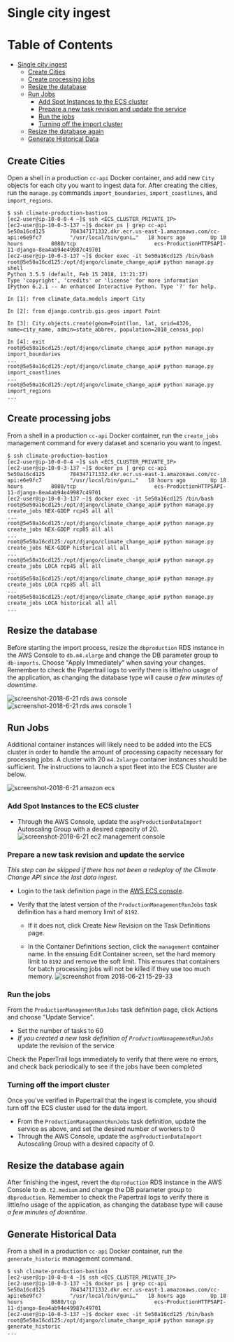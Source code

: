 # Single city ingest

Table of Contents
=================

   * [Single city ingest](#single-city-ingest)
      * [Create Cities](#create-cities)
      * [Create processing jobs](#create-processing-jobs)
      * [Resize the database](#resize-the-database)
      * [Run Jobs](#run-jobs)
         * [Add Spot Instances to the ECS cluster](#add-spot-instances-to-the-ecs-cluster)
         * [Prepare a new task revision and update the service](#prepare-a-new-task-revision-and-update-the-service)
         * [Run the jobs](#run-the-jobs)
         * [Turning off the import cluster](#turning-off-the-import-cluster)
      * [Resize the database again](#resize-the-database-again)
      * [Generate Historical Data](#generate-historical-data)


## Create Cities

Open a shell in a production `cc-api` Docker container, and add new `City` objects for each city you want to ingest data for. After creating the cities, run the `manage.py` commands `import_boundaries`, `import_coastlines`, and `import_regions`.

```shell
$ ssh climate-production-bastion
[ec2-user@ip-10-0-0-4 ~]$ ssh <ECS_CLUSTER_PRIVATE_IP>
[ec2-user@ip-10-0-3-137 ~]$ docker ps | grep cc-api
5e50a16cd125        784347171332.dkr.ecr.us-east-1.amazonaws.com/cc-api:e6e9fc7         "/usr/local/bin/guni…"   18 hours ago        Up 18 hours         8080/tcp                         ecs-ProductionHTTPSAPI-11-django-8ea4ab94e49987c49701
[ec2-user@ip-10-0-3-137 ~]$ docker exec -it 5e50a16cd125 /bin/bash
root@5e50a16cd125:/opt/django/climate_change_api# python manage.py shell
Python 3.5.5 (default, Feb 15 2018, 13:21:37) 
Type 'copyright', 'credits' or 'license' for more information
IPython 6.2.1 -- An enhanced Interactive Python. Type '?' for help.

In [1]: from climate_data.models import City

In [2]: from django.contrib.gis.geos import Point

In [3]: City.objects.create(geom=Point(lon, lat, srid=4326, name=city_name, admin=state_abbrev, population=2010_census_pop)

In [4]: exit
root@5e50a16cd125:/opt/django/climate_change_api# python manage.py import_boundaries
...
root@5e50a16cd125:/opt/django/climate_change_api# python manage.py import_coastlines
...
root@5e50a16cd125:/opt/django/climate_change_api# python manage.py import_regions
...
```


## Create processing jobs

From a shell in a production `cc-api` Docker container, run the `create_jobs` management command for every dataset and scenario you want to ingest.

```shell
$ ssh climate-production-bastion
[ec2-user@ip-10-0-0-4 ~]$ ssh <ECS_CLUSTER_PRIVATE_IP>
[ec2-user@ip-10-0-3-137 ~]$ docker ps | grep cc-api
5e50a16cd125        784347171332.dkr.ecr.us-east-1.amazonaws.com/cc-api:e6e9fc7         "/usr/local/bin/guni…"   18 hours ago        Up 18 hours         8080/tcp                         ecs-ProductionHTTPSAPI-11-django-8ea4ab94e49987c49701
[ec2-user@ip-10-0-3-137 ~]$ docker exec -it 5e50a16cd125 /bin/bash
root@5e50a16cd125:/opt/django/climate_change_api# python manage.py create_jobs NEX-GDDP rcp45 all all
...
root@5e50a16cd125:/opt/django/climate_change_api# python manage.py create_jobs NEX-GDDP rcp85 all all
...
root@5e50a16cd125:/opt/django/climate_change_api# python manage.py create_jobs NEX-GDDP historical all all
...
root@5e50a16cd125:/opt/django/climate_change_api# python manage.py create_jobs LOCA rcp45 all all
...
root@5e50a16cd125:/opt/django/climate_change_api# python manage.py create_jobs LOCA rcp85 all all
...
root@5e50a16cd125:/opt/django/climate_change_api# python manage.py create_jobs LOCA historical all all
...
```


## Resize the database

Before starting the import process, resize the `dbproduction` RDS instance in the AWS Console to `db.m4.xlarge` and change the DB parameter group to `db-imports`. Choose "Apply Immediately" when saving your changes. Remember to check the Papertrail logs to verify there is little/no usage of the application, as changing the database type will cause *a few minutes of downtime*.

![screenshot-2018-6-21 rds aws console](https://user-images.githubusercontent.com/4432106/41745735-fa7ea0ac-7575-11e8-9cff-23a62b071c88.png)
![screenshot-2018-6-21 rds aws console 1](https://user-images.githubusercontent.com/4432106/41745734-fa6eb502-7575-11e8-98c2-06eb9e714587.png)


## Run Jobs

Additional container instances will likely need to be added into the ECS cluster in order to handle the amount of processing capacity necessary for processing jobs. A cluster with 20 `m4.2xlarge` container instances should be sufficient. The instructions to launch a spot fleet into the ECS Cluster are below.

![screenshot-2018-6-21 amazon ecs](https://user-images.githubusercontent.com/4432106/41745663-b21e5bd6-7575-11e8-91e4-554fc86e0bfa.png)


### Add Spot Instances to the ECS cluster

- Through the AWS Console, update the `asgProductionDataImport` Autoscaling Group with a desired capacity of 20.
![screenshot-2018-6-21 ec2 management console](https://user-images.githubusercontent.com/4432106/41745804-3c7c2d3a-7576-11e8-93cc-47b044cd6d00.png)


### Prepare a new task revision and update the service

_This step can be skipped if there has not been a redeploy of the Climate Change API since the last data ingest._

- Login to the task definition page in the [AWS ECS console](https://console.aws.amazon.com/ecs/home?region=us-east-1#/taskDefinitions).

- Verify that the latest version of the `ProductionManagementRunJobs` task definition has a hard memory limit of `8192`.
  - If it does not, click Create New Revision on the Task Definitions page.

  - In the Container Definitions section, click the `management` container name. In the ensuing Edit Container screen, set the hard memory limit to `8192` and remove the soft limit. This ensures that containers for batch processing jobs will not be killed if they use too much memory.
    ![screenshot from 2018-06-21 15-29-33](https://user-images.githubusercontent.com/4432106/41745645-a5b2465a-7575-11e8-91e8-1cbb318bf7da.png)

### Run the jobs

From the `ProductionManagementRunJobs` task definition page, click Actions and choose "Update Service".
- Set the number of tasks to 60
- _If you created a new task definition of `ProductionManagementRunJobs`_ update the revision of the service

Check the PaperTrail logs immediately to verify that there were no errors, and check back periodically to see if the jobs have been completed


### Turning off the import cluster
Once you've verified in Papertrail that the ingest is complete, you should turn off the ECS cluster used for the data import.

- From the `ProductionManagementRunJobs` task definition, update the service as above, and set the desired number of workers to 0
- Through the AWS Console, update the `asgProductionDataImport` Autoscaling Group with a desired capacity of 0.


## Resize the database again

After finishing the ingest, revert the `dbproduction` RDS instance in the AWS Console to `db.t2.medium` and change the DB parameter group to `dbproduction`. Remember to check the Papertrail logs to verify there is little/no usage of the application, as changing the database type will cause *a few minutes of downtime*.

## Generate Historical Data
From a shell in a production `cc-api` Docker container, run the `generate_historic` management command.

```shell
$ ssh climate-production-bastion
[ec2-user@ip-10-0-0-4 ~]$ ssh <ECS_CLUSTER_PRIVATE_IP>
[ec2-user@ip-10-0-3-137 ~]$ docker ps | grep cc-api
5e50a16cd125        784347171332.dkr.ecr.us-east-1.amazonaws.com/cc-api:e6e9fc7         "/usr/local/bin/guni…"   18 hours ago        Up 18 hours         8080/tcp                         ecs-ProductionHTTPSAPI-11-django-8ea4ab94e49987c49701
[ec2-user@ip-10-0-3-137 ~]$ docker exec -it 5e50a16cd125 /bin/bash
root@5e50a16cd125:/opt/django/climate_change_api# python manage.py generate_historic
...
```
